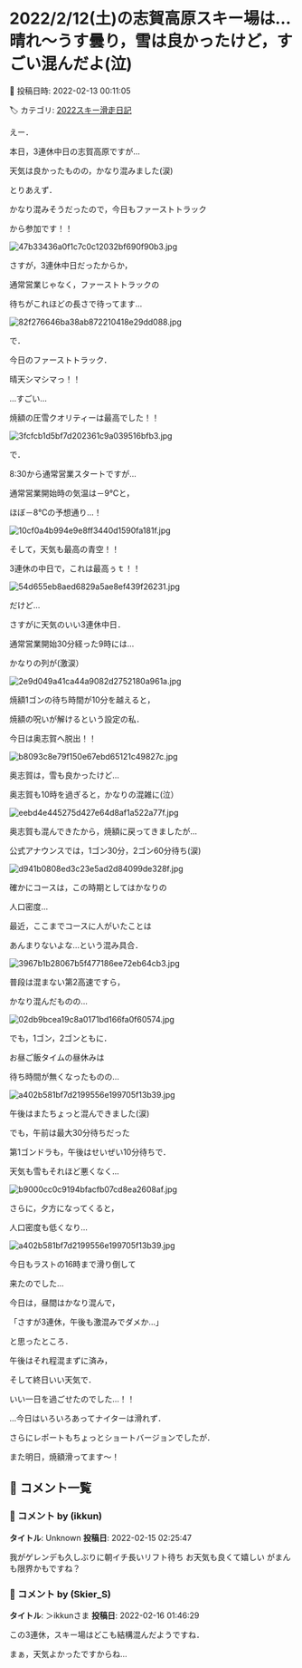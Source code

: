 # 2022/2/12(土)の志賀高原スキー場は…晴れ～うす曇り，雪は良かったけど，すごい混んだよ(泣)

📅 投稿日時: 2022-02-13 00:11:05

🏷️ カテゴリ: [2022スキー滑走日記](cc9cb73e4320f6a97af6fccc37587a61a.md)

えー．


本日，3連休中日の志賀高原ですが…


天気は良かったものの，かなり混みました(涙)





とりあえず．


かなり混みそうだったので，今日もファーストトラック


から参加です！！




![47b33436a0f1c7c0c12032bf690f90b3.jpg](images/47b33436a0f1c7c0c12032bf690f90b3.jpg)




さすが，3連休中日だったからか，


通常営業じゃなく，ファーストトラックの


待ちがこれほどの長さで待ってます…




![82f276646ba38ab872210418e29dd088.jpg](images/82f276646ba38ab872210418e29dd088.jpg)




で．


今日のファーストトラック．


晴天シマシマっ！！


…すごい…


焼額の圧雪クオリティーは最高でした！！




![3fcfcb1d5bf7d202361c9a039516bfb3.jpg](images/3fcfcb1d5bf7d202361c9a039516bfb3.jpg)







で．


8:30から通常営業スタートですが…


通常営業開始時の気温は－9℃と，


ほぼ－8℃の予想通り…！




![10cf0a4b994e9e8ff3440d1590fa181f.jpg](images/10cf0a4b994e9e8ff3440d1590fa181f.jpg)




そして，天気も最高の青空！！


3連休の中日で，これは最高ぅｔ！！




![54d655eb8aed6829a5ae8ef439f26231.jpg](images/54d655eb8aed6829a5ae8ef439f26231.jpg)




だけど…


さすがに天気のいい3連休中日．


通常営業開始30分経った9時には…


かなりの列が(激涙）




![2e9d049a41ca44a9082d2752180a961a.jpg](images/2e9d049a41ca44a9082d2752180a961a.jpg)




焼額1ゴンの待ち時間が10分を越えると，


焼額の呪いが解けるという設定の私．


今日は奥志賀へ脱出！！




![b8093c8e79f150e67ebd65121c49827c.jpg](images/b8093c8e79f150e67ebd65121c49827c.jpg)




奥志賀は，雪も良かったけど…


奥志賀も10時を過ぎると，かなりの混雑に(泣）




![eebd4e445275d427e64d8af1a522a77f.jpg](images/eebd4e445275d427e64d8af1a522a77f.jpg)




奥志賀も混んできたから，焼額に戻ってきましたが…


公式アナウンスでは，1ゴン30分，2ゴン60分待ち(涙)




![d941b0808ed3c23e5ad2d84099de328f.jpg](images/d941b0808ed3c23e5ad2d84099de328f.jpg)




確かにコースは，この時期としてはかなりの


人口密度…


最近，ここまでコースに人がいたことは


あんまりないよな…という混み具合．




![3967b1b28067b5f477186ee72eb64cb3.jpg](images/3967b1b28067b5f477186ee72eb64cb3.jpg)




普段は混まない第2高速ですら，


かなり混んだものの…




![02db9bcea19c8a0171bd166fa0f60574.jpg](images/02db9bcea19c8a0171bd166fa0f60574.jpg)




でも，1ゴン，2ゴンともに．


お昼ご飯タイムの昼休みは


待ち時間が無くなったものの…




![a402b581bf7d2199556e199705f13b39.jpg](images/a402b581bf7d2199556e199705f13b39.jpg)




午後はまたちょっと混んできました(涙)


でも，午前は最大30分待ちだった


第1ゴンドラも，午後はせいぜい10分待ちで．


天気も雪もそれほど悪くなく…




![b9000cc0c9194bfacfb07cd8ea2608af.jpg](images/b9000cc0c9194bfacfb07cd8ea2608af.jpg)




さらに，夕方になってくると，


人口密度も低くなり…




![a402b581bf7d2199556e199705f13b39.jpg](images/a402b581bf7d2199556e199705f13b39.jpg)




今日もラストの16時まで滑り倒して


来たのでした…





今日は，昼間はかなり混んで，


「さすが3連休，午後も激混みでダメか…」


と思ったところ．


午後はそれ程混まずに済み，


そして終日いい天気で．


いい一日を過ごせたのでした…！！





…今日はいろいろあってナイターは滑れず．


さらにレポートもちょっとショートバージョンでしたが．


また明日，焼額滑ってます～！

## 💬 コメント一覧

### 💬 コメント by (ikkun)
**タイトル**: Unknown
**投稿日**: 2022-02-15 02:25:47

我がゲレンデも久しぶりに朝イチ長いリフト待ち お天気も良くて嬉しい    がまんも限界かもですね？

### 💬 コメント by (Skier_S)
**タイトル**: ＞ikkunさま
**投稿日**: 2022-02-16 01:46:29

この3連休，スキー場はどこも結構混んだようですね．

まぁ，天気よかったですからね…

